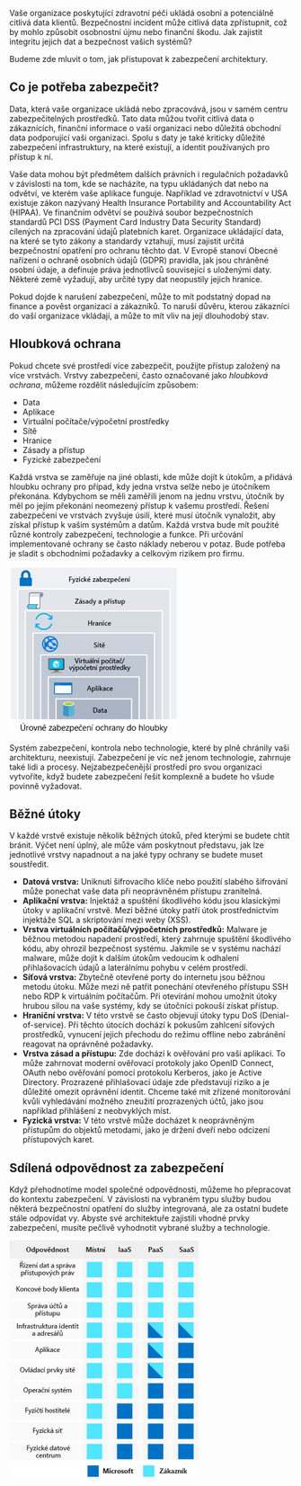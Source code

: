 Vaše organizace poskytující zdravotní péči ukládá osobní a potenciálně citlivá data klientů. Bezpečnostní incident může citlivá data zpřístupnit, což by mohlo způsobit osobnostní újmu nebo finanční škodu. Jak zajistit integritu jejich dat a bezpečnost vašich systémů? 

Budeme zde mluvit o tom, jak přistupovat k zabezpečení architektury.

## <a name="what-should-i-protect"></a>Co je potřeba zabezpečit?

Data, která vaše organizace ukládá nebo zpracovává, jsou v samém centru zabezpečitelných prostředků. Tato data můžou tvořit citlivá data o zákaznících, finanční informace o vaší organizaci nebo důležitá obchodní data podporující vaši organizaci. Spolu s daty je také kriticky důležité zabezpečení infrastruktury, na které existují, a identit používaných pro přístup k ní.

Vaše data mohou být předmětem dalších právních i regulačních požadavků v závislosti na tom, kde se nacházíte, na typu ukládaných dat nebo na odvětví, ve kterém vaše aplikace funguje. Například ve zdravotnictví v USA existuje zákon nazývaný Health Insurance Portability and Accountability Act (HIPAA). Ve finančním odvětví se používá soubor bezpečnostních standardů PCI DSS (Payment Card Industry Data Security Standard) cílených na zpracování údajů platebních karet. Organizace ukládající data, na které se tyto zákony a standardy vztahují, musí zajistit určitá bezpečnostní opatření pro ochranu těchto dat. V Evropě stanoví Obecné nařízení o ochraně osobních údajů (GDPR) pravidla, jak jsou chráněné osobní údaje, a definuje práva jednotlivců související s uloženými daty. Některé země vyžadují, aby určité typy dat neopustily jejich hranice.

Pokud dojde k narušení zabezpečení, může to mít podstatný dopad na finance a pověst organizací a zákazníků. To naruší důvěru, kterou zákazníci do vaší organizace vkládají, a může to mít vliv na její dlouhodobý stav.

## <a name="defense-in-depth"></a>Hloubková ochrana

Pokud chcete své prostředí více zabezpečit, použijte přístup založený na více vrstvách. Vrstvy zabezpečení, často označované jako _hloubková ochrana_, můžeme rozdělit následujícím způsobem:

* Data
* Aplikace
* Virtuální počítače/výpočetní prostředky
* Sítě
* Hranice
* Zásady a přístup
* Fyzické zabezpečení

Každá vrstva se zaměřuje na jiné oblasti, kde může dojít k útokům, a přidává hloubku ochrany pro případ, kdy jedna vrstva selže nebo je útočníkem překonána. Kdybychom se měli zaměřili jenom na jednu vrstvu, útočník by měl po jejím překonání neomezený přístup k vašemu prostředí. Řešení zabezpečení ve vrstvách zvyšuje úsilí, které musí útočník vynaložit, aby získal přístup k vašim systémům a datům. Každá vrstva bude mít použité různé kontroly zabezpečení, technologie a funkce. Při určování implementované ochrany se často náklady neberou v potaz. Bude potřeba je sladit s obchodními požadavky a celkovým rizikem pro firmu.

![Ilustrace zobrazující Hloubkovou obranu s Daty v centru. Okruhy zabezpečení dat jsou: aplikace, výpočetní prostředky, sítě, hranice, identita a přístup a fyzické zabezpečení.](../media/security-layers.png)

Systém zabezpečení, kontrola nebo technologie, které by plně chránily vaši architekturu, neexistují. Zabezpečení je víc než jenom technologie, zahrnuje také lidi a procesy. Nejzabezpečenější prostředí pro svou organizaci vytvoříte, když budete zabezpečení řešit komplexně a budete ho všude povinně vyžadovat.

## <a name="common-attacks"></a>Běžné útoky

V každé vrstvě existuje několik běžných útoků, před kterými se budete chtít bránit. Výčet není úplný, ale může vám poskytnout představu, jak lze jednotlivé vrstvy napadnout a na jaké typy ochrany se budete muset soustředit.

* **Datová vrstva:** Uniknutí šifrovacího klíče nebo použití slabého šifrování může ponechat vaše data při neoprávněném přístupu zranitelná.
* **Aplikační vrstva:** Injektáž a spuštění škodlivého kódu jsou klasickými útoky v aplikační vrstvě. Mezi běžné útoky patří útok prostřednictvím injektáže SQL a skriptování mezi weby (XSS).
* **Vrstva virtuálních počítačů/výpočetních prostředků:** Malware je běžnou metodou napadení prostředí, který zahrnuje spuštění škodlivého kódu, aby ohrozil bezpečnost systému. Jakmile se v systému nachází malware, může dojít k dalším útokům vedoucím k odhalení přihlašovacích údajů a laterálnímu pohybu v celém prostředí.
* **Síťová vrstva:** Zbytečně otevřené porty do internetu jsou běžnou metodu útoku. Může mezi ně patřit ponechání otevřeného přístupu SSH nebo RDP k virtuálním počítačům. Při otevírání mohou umožnit útoky hrubou silou na vaše systémy, kdy se útočníci pokouší získat přístup.
* **Hraniční vrstva:** V této vrstvě se často objevují útoky typu DoS (Denial-of-service). Při těchto útocích dochází k pokusům zahlcení síťových prostředků, vynucení jejich přechodu do režimu offline nebo zabránění reagovat na oprávněné požadavky.
* **Vrstva zásad a přístupu:** Zde dochází k ověřování pro vaši aplikaci. To může zahrnovat moderní ověřovací protokoly jako OpenID Connect, OAuth nebo ověřování pomocí protokolu Kerberos, jako je Active Directory. Prozrazené přihlašovací údaje zde představují riziko a je důležité omezit oprávnění identit. Chceme také mít zřízené monitorování kvůli vyhledávání možného zneužití prozrazených účtů, jako jsou například přihlášení z neobvyklých míst.
* **Fyzická vrstva:** V této vrstvě může docházet k neoprávněným přístupům do objektů metodami, jako je držení dveří nebo odcizení přístupových karet.

## <a name="shared-security-responsibility"></a>Sdílená odpovědnost za zabezpečení

Když přehodnotíme model společné odpovědnosti, můžeme ho přepracovat do kontextu zabezpečení. V závislosti na vybraném typu služby budou některá bezpečnostní opatření do služby integrovaná, ale za ostatní budete stále odpovídat vy. Abyste své architektuře zajistili vhodné prvky zabezpečení, musíte pečlivě vyhodnotit vybrané služby a technologie.

![Ilustrace, která zobrazuje, jak poskytovatelé cloudových služeb a zákazníci sdílejí povinnosti v oblasti zabezpečení v rámci různých typů modelů cloudových služeb: místní, infrastruktura jako služba, platforma jako služba a software jako služba. ](../media/shared_responsibilities.png)
